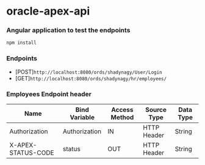 # oracle-apex-api

### Angular application to test the endpoints
```powershell
npm install
```

### Endpoints
- [POST]`http://localhost:8080/ords/shadynagy/User/Login` 
- [GET]`http://localhost:8080/ords/shadynagy/hr/employees/`

### Employees Endpoint header
|Name|Bind Variable|Access Method|Source Type|Data Type|
|-|-|-|-|-|
|Authorization|Authorization|IN|HTTP Header|String|
|X-APEX-STATUS-CODE|status|OUT|HTTP Header|String|

